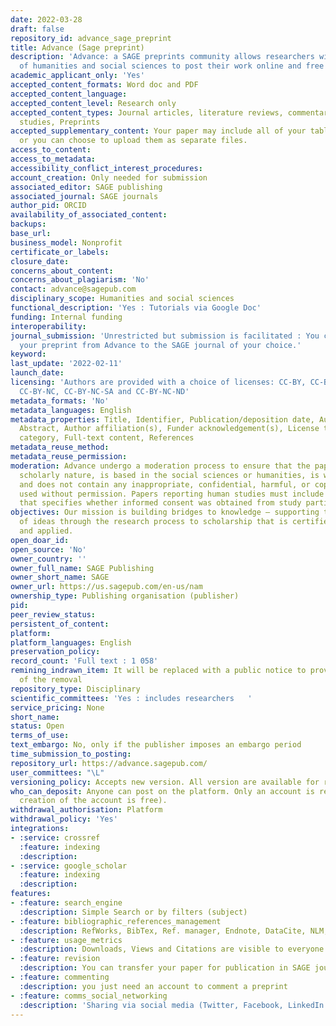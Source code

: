 ```yaml
---
date: 2022-03-28
draft: false
repository_id: advance_sage_preprint
title: Advance (Sage preprint)
description: 'Advance: a SAGE preprints community allows researchers within the fields
  of humanities and social sciences to post their work online and free of charge.'
academic_applicant_only: 'Yes'
accepted_content_formats: Word doc and PDF
accepted_content_language:
accepted_content_level: Research only
accepted_content_types: Journal articles, literature reviews, commentaries, and case
  studies, Preprints
accepted_supplementary_content: Your paper may include all of your tables and figures,
  or you can choose to upload them as separate files.
access_to_content:
access_to_metadata:
accessibility_conflict_interest_procedures:
account_creation: Only needed for submission
associated_editor: SAGE publishing
associated_journal: SAGE journals
author_pid: ORCID
availability_of_associated_content:
backups:
base_url:
business_model: Nonprofit
certificate_or_labels:
closure_date:
concerns_about_content:
concerns_about_plagiarism: 'No'
contact: advance@sagepub.com
disciplinary_scope: Humanities and social sciences
functional_description: 'Yes : Tutorials via Google Doc'
funding: Internal funding
interoperability:
journal_submission: 'Unrestricted but submission is facilitated : You can easily transfer
  your preprint from Advance to the SAGE journal of your choice.'
keyword:
last_update: '2022-02-11'
launch_date:
licensing: 'Authors are provided with a choice of licenses: CC-BY, CC-BY-SA, CC-BY-ND,
  CC-BY-NC, CC-BY-NC-SA and CC-BY-NC-ND'
metadata_formats: 'No'
metadata_languages: English
metadata_properties: Title, Identifier, Publication/deposition date, Author name(s),
  Abstract, Author affiliation(s), Funder acknowledgement(s), License type(s), Subject
  category, Full-text content, References
metadata_reuse_method:
metadata_reuse_permission:
moderation: Advance undergo a moderation process to ensure that the paper is of a
  scholarly nature, is based in the social sciences or humanities, is written in English,
  and does not contain any inappropriate, confidential, harmful, or copyrighted materials
  used without permission. Papers reporting human studies must include a statement
  that specifies whether informed consent was obtained from study participants.
objectives: Our mission is building bridges to knowledge — supporting the development
  of ideas through the research process to scholarship that is certified, taught,
  and applied.
open_doar_id:
open_source: 'No'
owner_country: ''
owner_full_name: SAGE Publishing
owner_short_name: SAGE
owner_url: https://us.sagepub.com/en-us/nam
ownership_type: Publishing organisation (publisher)
pid:
peer_review_status:
persistent_of_content:
platform:
platform_languages: English
preservation_policy:
record_count: 'Full text : 1 058'
remining_indrawn_item: It will be replaced with a public notice to provide a record
  of the removal
repository_type: Disciplinary
scientific_committees: 'Yes : includes researchers   '
service_pricing: None
short_name:
status: Open
terms_of_use:
text_embargo: No, only if the publisher imposes an embargo period
time_submission_to_posting:
repository_url: https://advance.sagepub.com/
user_committees: "\L"
versioning_policy: Accepts new version. All version are available for readers.
who_can_deposit: Anyone can post on the platform. Only an account is required ( The
  creation of the account is free).
withdrawal_authorisation: Platform
withdrawal_policy: 'Yes'
integrations:
- :service: crossref
  :feature: indexing
  :description:
- :service: google_scholar
  :feature: indexing
  :description:
features:
- :feature: search_engine
  :description: Simple Search or by filters (subject)
- :feature: bibliographic_references_management
  :description: RefWorks, BibTex, Ref. manager, Endnote, DataCite, NLM, DC
- :feature: usage_metrics
  :description: Downloads, Views and Citations are visible to everyone
- :feature: revision
  :description: You can transfer your paper for publication in SAGE journals
- :feature: commenting
  :description: you just need an account to comment a preprint
- :feature: comms_social_networking
  :description: 'Sharing via social media (Twitter, Facebook, LinkedIn and mail)      '
---
```



